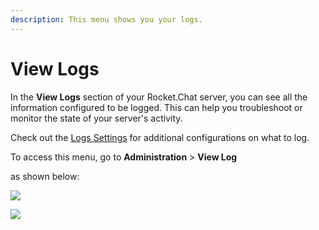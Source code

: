 ```yaml
---
description: This menu shows you your logs.
---
```


# View Logs

In the **View Logs** section of your Rocket.Chat server, you can see all the information configured to be logged. This can help you troubleshoot or monitor the state of your server's activity.

Check out the [Logs Settings](settings/logs.md) for additional configurations on what to log.

To access this menu, go to **Administration** > **View Log**

as shown below:

![](<../../../.gitbook/assets/2021-11-20\_23-29-48 (1) (1) (1) (1) (12) (10) (1) (1).png>)

![](../../../.gitbook/assets/2021-11-21\_01-58-36.png)
